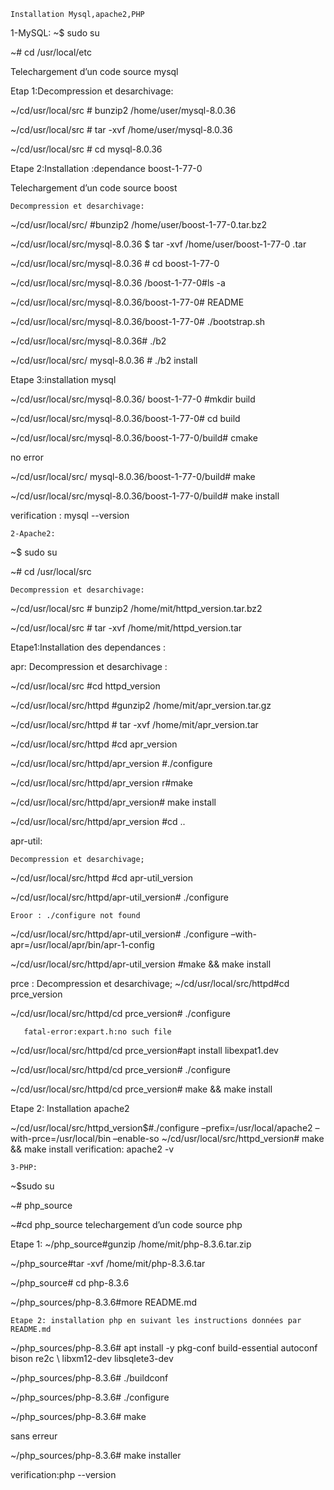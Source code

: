 	Installation Mysql,apache2,PHP

1-MySQL:
~$ sudo su      

~# cd /usr/local/etc

Telechargement d’un code source mysql

Etap 1:Decompression et desarchivage:

~/cd/usr/local/src # bunzip2 /home/user/mysql-8.0.36

~/cd/usr/local/src # tar -xvf /home/user/mysql-8.0.36

~/cd/usr/local/src # cd mysql-8.0.36

Etape 2:Installation :dependance boost-1-77-0

Telechargement d’un code source boost
	
 	Decompression et desarchivage:

~/cd/usr/local/src/ #bunzip2 /home/user/boost-1-77-0.tar.bz2

~/cd/usr/local/src/mysql-8.0.36 $ tar -xvf /home/user/boost-1-77-0 .tar

~/cd/usr/local/src/mysql-8.0.36 # cd boost-1-77-0

~/cd/usr/local/src/mysql-8.0.36 /boost-1-77-0#ls -a

~/cd/usr/local/src/mysql-8.0.36/boost-1-77-0# README

~/cd/usr/local/src/mysql-8.0.36/boost-1-77-0# ./bootstrap.sh

~/cd/usr/local/src/mysql-8.0.36# ./b2

~/cd/usr/local/src/ mysql-8.0.36 # ./b2 install

Etape 3:installation mysql 

~/cd/usr/local/src/mysql-8.0.36/ boost-1-77-0 #mkdir build

~/cd/usr/local/src/mysql-8.0.36/boost-1-77-0# cd build

~/cd/usr/local/src/mysql-8.0.36/boost-1-77-0/build# cmake
  
   no error

~/cd/usr/local/src/ mysql-8.0.36/boost-1-77-0/build# make

~/cd/usr/local/src/mysql-8.0.36/boost-1-77-0/build# make install

verification : mysql --version 



	2-Apache2:

~$ sudo su      

~# cd /usr/local/src
	
 	Decompression et desarchivage:

~/cd/usr/local/src # bunzip2 /home/mit/httpd_version.tar.bz2

~/cd/usr/local/src # tar -xvf /home/mit/httpd_version.tar

Etape1:Installation des dependances :

apr:
	Decompression et desarchivage :

~/cd/usr/local/src #cd httpd_version

~/cd/usr/local/src/httpd #gunzip2 /home/mit/apr_version.tar.gz

~/cd/usr/local/src/httpd # tar -xvf /home/mit/apr_version.tar

~/cd/usr/local/src/httpd #cd apr_version

~/cd/usr/local/src/httpd/apr_version #./configure

~/cd/usr/local/src/httpd/apr_version r#make

~/cd/usr/local/src/httpd/apr_version# make install

~/cd/usr/local/src/httpd/apr_version #cd ..

apr-util:

 	Decompression et desarchivage;

~/cd/usr/local/src/httpd #cd apr-util_version

~/cd/usr/local/src/httpd/apr-util_version# ./configure
	
 	Eroor : ./configure not found
~/cd/usr/local/src/httpd/apr-util_version# ./configure –with-apr=/usr/local/apr/bin/apr-1-config

~/cd/usr/local/src/httpd/apr-util_version #make && make install
	
 prce :
	Decompression et desarchivage;
~/cd/usr/local/src/httpd#cd prce_version

~/cd/usr/local/src/httpd/cd prce_version# ./configure

       fatal-error:expart.h:no such file

~/cd/usr/local/src/httpd/cd prce_version#apt install libexpat1.dev

~/cd/usr/local/src/httpd/cd prce_version# ./configure

~/cd/usr/local/src/httpd/cd prce_version# make && make install

 Etape 2: Installation apache2

~/cd/usr/local/src/httpd_version$#./configure –prefix=/usr/local/apache2 –with-prce=/usr/local/bin –enable-so
~/cd/usr/local/src/httpd_version# make && make install
verification: apache2 -v

	3-PHP:

~$sudo su

~# php_source

~#cd php_source
	telechargement d’un code source php

 Etape 1:
~/php_source#gunzip /home/mit/php-8.3.6.tar.zip

~/php_source#tar -xvf /home/mit/php-8.3.6.tar

~/php_source# cd php-8.3.6

~/php_sources/php-8.3.6#more README.md

 	
  	Etape 2: installation php en suivant les instructions données par README.md

~/php_sources/php-8.3.6# apt install -y pkg-conf build-essential autoconf bison re2c \ libxm12-dev libsqlete3-dev

~/php_sources/php-8.3.6# ./buildconf

~/php_sources/php-8.3.6# ./configure

~/php_sources/php-8.3.6#  make 

sans erreur

~/php_sources/php-8.3.6#  make installer

verification:php --version



